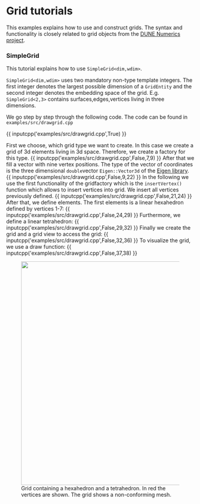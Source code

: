 # Grid tutorials
This examples explains how to use and construct grids.
The syntax and functionality is closely related to grid objects from the [DUNE Numerics project](https://dune-project.org).  


### SimpleGrid
This tutorial explains how to use `SimpleGrid<dim,wdim>`. 

`SimpleGrid<dim,wdim>` uses two mandatory non-type template integers. The first integer denotes 
the largest possible dimension of a `GridEntity` and the second integer denotes the embedding 
space of the grid. E.g. `SimpleGrid<2,3>` contains surfaces,edges,vertices living in three dimensions.

We go step by step through the following code. The code can be found in `examples/src/drawgrid.cpp`

{{ inputcpp('examples/src/drawgrid.cpp',True) }}

First we choose, which grid type we want to create. In this case we create a grid of 3d elements
living in 3d space. Therefore, we create a factory for this type.
{{ inputcpp('examples/src/drawgrid.cpp',False,7,9) }}
After that we fill a vector with nine vertex positions. The type of the vector of coordinates is the three dimensional
`double`vector `Eigen::Vector3d` of the [Eigen library](https://eigen.tuxfamily.org/).
{{ inputcpp('examples/src/drawgrid.cpp',False,9,22) }}
In the following we use the first functionality of the gridfactory which is the `insertVertex()` 
function which allows to insert vertices into grid. We insert all vertices previously defined.
{{ inputcpp('examples/src/drawgrid.cpp',False,21,24) }}
After that, we define elements. The first elements is a linear hexahedron defined by vertices 1-7:
{{ inputcpp('examples/src/drawgrid.cpp',False,24,29) }}
Furthermore, we define a linear tetrahedron:
{{ inputcpp('examples/src/drawgrid.cpp',False,29,32) }}
Finally we create the grid and a grid view to access the grid:
{{ inputcpp('examples/src/drawgrid.cpp',False,32,36) }}
To visualize the grid, we use a draw function:
{{ inputcpp('examples/src/drawgrid.cpp',False,37,38) }}
<figure>
  <img src="/images/simpleGrid.svg" width="600" />
  <figcaption>Grid containing a hexahedron and a tetrahedron. In red the vertices are shown. The grid shows a non-conforming mesh.</figcaption>
</figure>
